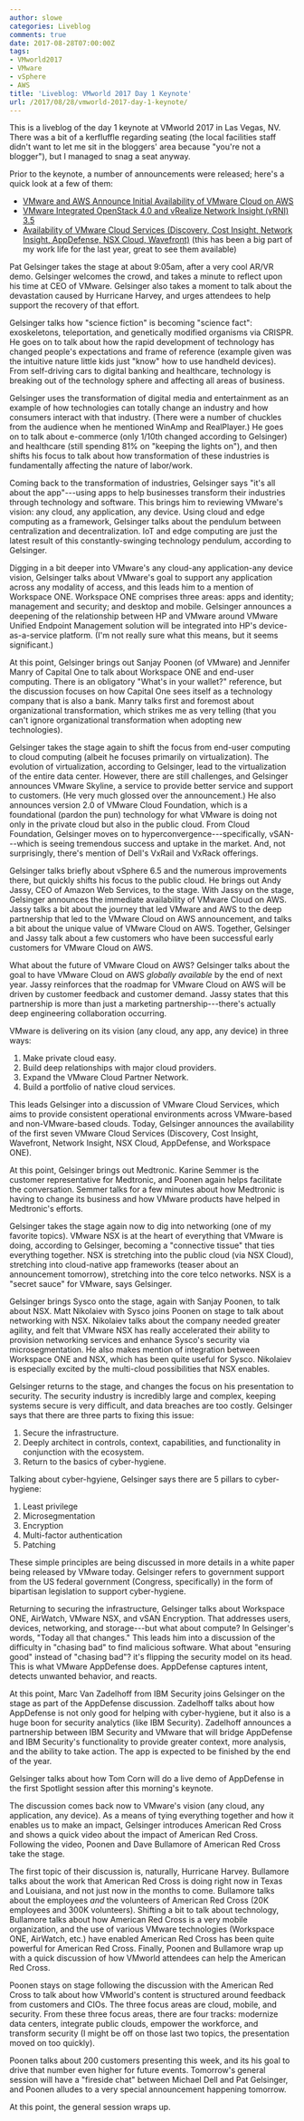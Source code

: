 ```yaml
---
author: slowe
categories: Liveblog
comments: true
date: 2017-08-28T07:00:00Z
tags:
- VMworld2017
- VMware
- vSphere
- AWS
title: 'Liveblog: VMworld 2017 Day 1 Keynote'
url: /2017/08/28/vmworld-2017-day-1-keynote/
---
```


This is a liveblog of the day 1 keynote at VMworld 2017 in Las Vegas, NV. There was a bit of a kerfluffle regarding seating (the local facilities staff didn't want to let me sit in the bloggers' area because "you're not a blogger"), but I managed to snag a seat anyway.<!--more-->

Prior to the keynote, a number of announcements were released; here's a quick look at a few of them:

* [VMware and AWS Announce Initial Availability of VMware Cloud on AWS][link-1]
* [VMware Integrated OpenStack 4.0 and vRealize Network Insight (vRNI) 3.5][link-2]
* [Availability of VMware Cloud Services (Discovery, Cost Insight, Network Insight, AppDefense, NSX Cloud, Wavefront)][link-3] (this has been a big part of my work life for the last year, great to see them available)

Pat Gelsinger takes the stage at about 9:05am, after a very cool AR/VR demo. Gelsinger welcomes the crowd, and takes a minute to reflect upon his time at CEO of VMware. Gelsinger also takes a moment to talk about the devastation caused by Hurricane Harvey, and urges attendees to help support the recovery of that effort.

Gelsinger talks how "science fiction" is becoming "science fact": exoskeletons, teleportation, and genetically modified organisms via CRISPR. He goes on to talk about how the rapid development of technology has changed people's expectations and frame of reference (example given was the intuitive nature little kids just "know" how to use handheld devices). From self-driving cars to digital banking and healthcare, technology is breaking out of the technology sphere and affecting all areas of business.

Gelsinger uses the transformation of digital media and entertainment as an example of how technologies can totally change an industry and how consumers interact with that industry. (There were a number of chuckles from the audience when he mentioned WinAmp and RealPlayer.) He goes on to talk about e-commerce (only 1/10th changed according to Gelsinger) and healthcare (still spending 81% on "keeping the lights on"), and then shifts his focus to talk about how transformation of these industries is fundamentally affecting the nature of labor/work.

Coming back to the transformation of industries, Gelsinger says "it's all about the app"---using apps to help businesses transform their industries through technology and software. This brings him to reviewing VMware's vision: any cloud, any application, any device. Using cloud and edge computing as a framework, Gelsinger talks about the pendulum between centralization and decentralization. IoT and edge computing are just the latest result of this constantly-swinging technology pendulum, according to Gelsinger.

Digging in a bit deeper into VMware's any cloud-any application-any device vision, Gelsinger talks about VMware's goal to support any application across any modality of access, and this leads him to a mention of Workspace ONE. Workspace ONE comprises three areas: apps and identity; management and security; and desktop and mobile. Gelsinger announces a deepening of the relationship between HP and VMware around VMware Unified Endpoint Management solution will be integrated into HP's device-as-a-service platform. (I'm not really sure what this means, but it seems significant.)

At this point, Gelsinger brings out Sanjay Poonen (of VMware) and Jennifer Manry of Capital One to talk about Workspace ONE and end-user computing. There is an obligatory "What's in your wallet?" reference, but the discussion focuses on how Capital One sees itself as a technology company that is also a bank. Manry talks first and foremost about organizational transformation, which strikes me as very telling (that you can't ignore organizational transformation when adopting new technologies).

Gelsinger takes the stage again to shift the focus from end-user computing to cloud computing (albeit he focuses primarily on virtualization). The evolution of virtualization, according to Gelsinger, lead to the virtualization of the entire data center. However, there are still challenges, and Gelsinger announces VMware Skyline, a service to provide better service and support to customers. (He very much glossed over the announcement.) He also announces version 2.0 of VMware Cloud Foundation, which is a foundational (pardon the pun) technology for what VMware is doing not only in the private cloud but also in the public cloud. From Cloud Foundation, Gelsinger moves on to hyperconvergence---specifically, vSAN---which is seeing tremendous success and uptake in the market. And, not surprisingly, there's mention of Dell's VxRail and VxRack offerings.

Gelsinger talks briefly about vSphere 6.5 and the numerous improvements there, but quickly shifts his focus to the public cloud. He brings out Andy Jassy, CEO of Amazon Web Services, to the stage. With Jassy on the stage, Gelsinger announces the immediate availability of VMware Cloud on AWS. Jassy talks a bit about the journey that led VMware and AWS to the deep partnership that led to the VMware Cloud on AWS announcement, and talks a bit about the unique value of VMware Cloud on AWS. Together, Gelsinger and Jassy talk about a few customers who have been successful early customers for VMware Cloud on AWS.

What about the future of VMware Cloud on AWS? Gelsinger talks about the goal to have VMware Cloud on AWS _globally available_ by the end of next year. Jassy reinforces that the roadmap for VMware Cloud on AWS will be driven by customer feedback and customer demand. Jassy states that this partnership is more than just a marketing partnership---there's actually deep engineering collaboration occurring.

VMware is delivering on its vision (any cloud, any app, any device) in three ways:

1. Make private cloud easy.
2. Build deep relationships with major cloud providers.
3. Expand the VMware Cloud Partner Network.
4. Build a portfolio of native cloud services.

This leads Gelsinger into a discussion of VMware Cloud Services, which aims to provide consistent operational environments across VMware-based and non-VMware-based clouds. Today, Gelsinger announces the availability of the first seven VMware Cloud Services (Discovery, Cost Insight, Wavefront, Network Insight, NSX Cloud, AppDefense, and Workspace ONE).

At this point, Gelsinger brings out Medtronic. Karine Semmer is the customer representative for Medtronic, and Poonen again helps facilitate the conversation. Semmer talks for a few minutes about how Medtronic is having to change its business and how VMware products have helped in Medtronic's efforts.

Gelsinger takes the stage again now to dig into networking (one of my favorite topics). VMware NSX is at the heart of everything that VMware is doing, according to Gelsinger, becoming a "connective tissue" that ties everything together. NSX is stretching into the public cloud (via NSX Cloud), stretching into cloud-native app frameworks (teaser about an announcement tomorrow), stretching into the core telco networks. NSX is a "secret sauce" for VMware, says Gelsinger.

Gelsinger brings Sysco onto the stage, again with Sanjay Poonen, to talk about NSX. Matt Nikolaiev with Sysco joins Poonen on stage to talk about networking with NSX. Nikolaiev talks about the company needed greater agility, and felt that VMware NSX has really accelerated their ability to provision networking services and enhance Sysco's security via microsegmentation. He also makes mention of integration between Workspace ONE and NSX, which has been quite useful for Sysco. Nikolaiev is especially excited by the multi-cloud possibilities that NSX enables.

Gelsinger returns to the stage, and changes the focus on his presentation to security. The security industry is incredibly large and complex, keeping systems secure is very difficult, and data breaches are too costly. Gelsinger says that there are three parts to fixing this issue:

1. Secure the infrastructure.
2. Deeply architect in controls, context, capabilities, and functionality in conjunction with the ecosystem.
3. Return to the basics of cyber-hygiene.

Talking about cyber-hgyiene, Gelsinger says there are 5 pillars to cyber-hygiene:

1. Least privilege
2. Microsegmentation
3. Encryption
4. Multi-factor authentication
5. Patching

These simple principles are being discussed in more details in a white paper being released by VMware today. Gelsinger refers to government support from the US federal government (Congress, specifically) in the form of bipartisan legislation to support cyber-hygiene.

Returning to securing the infrastructure, Gelsinger talks about Workspace ONE, AirWatch, VMware NSX, and vSAN Encryption. That addresses users, devices, networking, and storage---but what about compute? In Gelsinger's words, "Today all that changes." This leads him into a discussion of the difficulty in "chasing bad" to find malicious software. What about "ensuring good" instead of "chasing bad"? it's flipping the security model on its head. This is what VMware AppDefense does. AppDefense captures intent, detects unwanted behavior, and reacts.

At this point, Marc Van Zadelhoff from IBM Security joins Gelsinger on the stage as part of the AppDefense discussion. Zadelhoff talks about how AppDefense is not only good for helping with cyber-hygiene, but it also is a huge boon for security analytics (like IBM Security). Zadelhoff announces a partnership between IBM Security and VMware that will bridge AppDefense and IBM Security's functionality to provide greater context, more analysis, and the ability to take action. The app is expected to be finished by the end of the year.

Gelsinger talks about how Tom Corn will do a live demo of AppDefense in the first Spotlight session after this morning's keynote.

The discussion comes back now to VMware's vision (any cloud, any application, any device). As a means of tying everything together and how it enables us to make an impact, Gelsinger introduces American Red Cross and shows a quick video about the impact of American Red Cross. Following the video, Poonen and Dave Bullamore of American Red Cross take the stage.

The first topic of their discussion is, naturally, Hurricane Harvey. Bullamore talks about the work that American Red Cross is doing right now in Texas and Louisiana, and not just now in the months to come. Bullamore talks about the employees _and_ the volunteers of American Red Cross (20K employees and 300K volunteers). Shifting a bit to talk about technology, Bullamore talks about how American Red Cross is a very mobile organization, and the use of various VMware technologies (Workspace ONE, AirWatch, etc.) have enabled American Red Cross has been quite powerful for American Red Cross. Finally, Poonen and Bullamore wrap up with a quick discussion of how VMworld attendees can help the American Red Cross.

Poonen stays on stage following the discussion with the American Red Cross to talk about how VMworld's content is structured around feedback from customers and CIOs. The three focus areas are cloud, mobile, and security. From these three focus areas, there are four tracks: modernize data centers, integrate public clouds, empower the workforce, and transform security (I might be off on those last two topics, the presentation moved on too quickly).

Poonen talks about 200 customers presenting this week, and its his goal to drive that number even higher for future events. Tomorrow's general session will have a "fireside chat" between Michael Dell and Pat Gelsinger, and Poonen alludes to a very special announcement happening tomorrow.

At this point, the general session wraps up.

[link-1]: https://www.vmware.com/company/news/releases/vmw-newsfeed.VMware-Advances-Software-to-Help-Customers-Modernize-Data-Centers.2184711.html
[link-2]: https://www.vmware.com/company/news/releases/vmw-newsfeed.VMware-Advances-Software-to-Help-Customers-Modernize-Data-Centers.2184711.html
[link-3]: https://www.vmware.com/company/news/releases/vmw-newsfeed.VMware-Helps-Enterprises-Succeed-in-the-Multi-Cloud-Era.2184714.html
